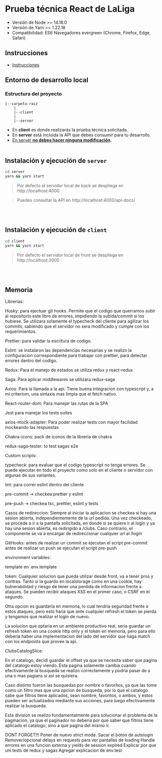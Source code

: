 # Prueba técnica React de LaLiga

- Versión de Node >= 14.18.0
- Versión de Yarn >= 1.22.18
- Compatibilidad: ES6 Navegadores evergreen (Chrome, Firefox, Edge, Safari)

## Instrucciones

- [Instrucciones](client/src/docs/laliga-prueba-tecnica-instrucciones.md)

## Entorno de desarrollo local

### Estructura del proyecto

```text
|--carpeta-raiz
    |
    |--client
    |
    |--server
```

- En **client** es donde realizarás la prueba técnica solicitada.
- En **server** está incluida la API que debes consumir para tu desarrollo.
- <u>En server **no debes hacer ninguna modificación**</u>.
  <br />
  <br />

## Instalación y ejecución de `server`

```bash
cd server
yarn && yarn start

```

> Por defecto el servidor local de back se despliega en http://localhost:4000

> Puedes consultar la API en http://localhost:4000/api-docs/

<br />
<br />

## Instalación y ejecución de `client`

```bash
cd client
yarn && yarn start
```

> Por defecto el servidor local de front se despliega en http://localhost:3000

  <br />
  <br />

## Memoria

Librerias:

Husky: para ejectuar git hooks. Permite que el codigo que querramos subir al repositorio este libre de errores, impidiendo la subida/commit si los hubiese.
Se utilizara solamente el typecheck del cliente para agilizar los commits, sabiendo que el servidor no sera modificado y cumple con los requerimientos.

Prettier: para validar la escritura de codigo.

Eslint: se instalaron las dependencias necesarias y se realizo la configuracion correspondiente para trabajar con prettier, para detectar errores dentro del codigo.

Redux: Para el manejo de estados se utiliza redux y react-redux

Saga: Para aplicar middlewares se utilizara redux-saga

Axios: Para la llamada a la api. Tiene buena integracion con typescript y, a mi criteriom, una sintaxis mas limpia que el fetch nativo.

React-router-dom: Para manejar las rutas de la SPA

Jest para manejar los tests suites

axios-mock-adapter: Para poder realizar tests con mayor facilidad mockeando las respuestas

Chakra-icons: pack de iconos de la libreria de chakra

redux-saga-tester: to test sagas e2e


Custom scripts:

typecheck: para evaluar que el codigo typescript no tenga errores. Se puede ejecutar en todo el proyecto como solo en el cliente o servidor con algunas de sus variantes.

lint: para correr eslint dentro del cliente

pre-commit -> checkea prettier y eslint

pre-push -> checkea tsc, prettier, eslint y tests


Casos de redireccion:
  Siempre al iniciar la aplicacion se checkea si hay una sesion abierta, independientemente de la url pedida.
  Una vez checkeado, se procede a ir a la pantalla solicitada, en donde si se quiere ir al login y ya hay una sesion abierta, es redirigido a /clubs. Caso contrario, el componente <RequireAuth> se va a encargar de redireccionar cualquier url al /login

GitHooks:
  antes de realizar un commit se ejecutan el script pre-commit 
  antes de realizar un push se ejecutan el script pre-push 


environment variables:

template en .env.template

token:
  Cualquier solucion que pueda utilizar desde front, va a tener pros y contras.
  Tanto si la guardo en localstorage como en una cookie, hay bulnerabilidad y riesgo de tener una perdida de informacion frente a ataques. Se pueden recibir ataques XSS en el primer caso, o CSRF en el segundo.

  Otra opcion es guardarla en memoria, lo cual tendria seguridad frente a estos ataques, pero esto haria que ante cualquier refresh el token se pierda y tengamos que realizar el login de nuevo.

  La solucion que optaria en un ambiente productivo real, seria guardar un refresh token en una cookie http only y el token en memoria, pero para ello deberia haber una implementacion del lado del servidor que haga match con los endpoints que provee la api.


ClubsCatalogSlice:

  En el catalogo, decidi guardar el offset ya que se necesita saber que pagina del catalogo estoy viendo. Esta pagina solamente cambia cuando efectivamente la busqueda se realizo correctamente y podria pasar de a una o mas pagians si asi se quisiera.

  Caso distinto fueron las busquedas por nombre o favoritos, ya que las tome como un filtro mas que una opcion de busqueda, por lo que el catalogo sabe que filtros tiene aplicados, sean nombre, favoritos, o ambos, y estos pueden ser actualizados mediante sus acciones, para luego efectivamente realizar la busqueda.

  Esta division se realizo fundamentalmente para solucionar el problema de la paginacion, ya que el paginador no deberia por que saber que filtros tiene aplicado el catalogo, sino a que pagina del mismo ir.


DONT FORGET!!!
  Poner de nuevo strict mode.
  Sacar el boton de autologin
  Remover/opcional delays en requests para ver pantallas de loading
  Handle errores en una funcion externa y yields de session expired
  Explicar por que uni tests de redux y sagas
  Agregar explicacion de env.test